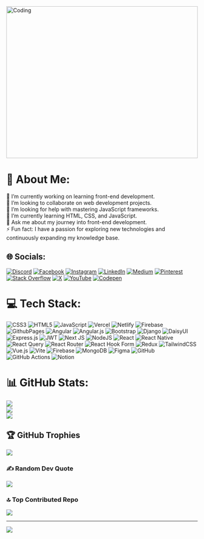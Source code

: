<img align="top" alt="Coding" width="100%" height="400px" src="https://media.giphy.com/media/L1R1tvI9svkIWwpVYr/giphy.gif?cid=790b76119ixrfxsxz39ajvzz17sw6pindwfcmjxvv3hvnkk6&ep=v1_gifs_search&rid=giphy.gif&ct=g">

# 💫 About Me:
🔭 I’m currently working on learning front-end development.<br>👯 I’m looking to collaborate on web development projects.<br>🤝 I’m looking for help with mastering JavaScript frameworks.<br>🌱 I’m currently learning HTML, CSS, and JavaScript.<br>💬 Ask me about my journey into front-end development.<br>⚡ Fun fact: I have a passion for exploring new technologies and continuously expanding my knowledge base.


## 🌐 Socials:
[![Discord](https://img.shields.io/badge/Discord-%237289DA.svg?logo=discord&logoColor=white)](https://discord.gg/codercat090) [![Facebook](https://img.shields.io/badge/Facebook-%231877F2.svg?logo=Facebook&logoColor=white)](https://facebook.com/Ayatul.Orin.Megh) [![Instagram](https://img.shields.io/badge/Instagram-%23E4405F.svg?logo=Instagram&logoColor=white)](https://instagram.com/yooyii_billi) [![LinkedIn](https://img.shields.io/badge/LinkedIn-%230077B5.svg?logo=linkedin&logoColor=white)](https://linkedin.com/in/umme-nusra) [![Medium](https://img.shields.io/badge/Medium-12100E?logo=medium&logoColor=white)](https://medium.com/@nusraumme) [![Pinterest](https://img.shields.io/badge/Pinterest-%23E60023.svg?logo=Pinterest&logoColor=white)](https://pinterest.com/yiiiiiiiooooo01) [![Stack Overflow](https://img.shields.io/badge/-Stackoverflow-FE7A16?logo=stack-overflow&logoColor=white)](https://stackoverflow.com/users/umme-nusra) [![X](https://img.shields.io/badge/X-black.svg?logo=X&logoColor=white)](https://x.com/Ayat_Unique) [![YouTube](https://img.shields.io/badge/YouTube-%23FF0000.svg?logo=YouTube&logoColor=white)](https://youtube.com/@_2XPjRVXMP3PtgdwU8aFaw) [![Codepen](https://img.shields.io/badge/Codepen-000000?style=for-the-badge&logo=codepen&logoColor=white)](https://codepen.io/Umme-Nusra) 


# 💻 Tech Stack:
![CSS3](https://img.shields.io/badge/css3-%231572B6.svg?style=for-the-badge&logo=css3&logoColor=white) ![HTML5](https://img.shields.io/badge/html5-%23E34F26.svg?style=for-the-badge&logo=html5&logoColor=white) ![JavaScript](https://img.shields.io/badge/javascript-%23323330.svg?style=for-the-badge&logo=javascript&logoColor=%23F7DF1E) ![Vercel](https://img.shields.io/badge/vercel-%23000000.svg?style=for-the-badge&logo=vercel&logoColor=white) ![Netlify](https://img.shields.io/badge/netlify-%23000000.svg?style=for-the-badge&logo=netlify&logoColor=#00C7B7) ![Firebase](https://img.shields.io/badge/firebase-%23039BE5.svg?style=for-the-badge&logo=firebase) ![GithubPages](https://img.shields.io/badge/github%20pages-121013?style=for-the-badge&logo=github&logoColor=white) ![Angular](https://img.shields.io/badge/angular-%23DD0031.svg?style=for-the-badge&logo=angular&logoColor=white) ![Angular.js](https://img.shields.io/badge/angular.js-%23E23237.svg?style=for-the-badge&logo=angularjs&logoColor=white) ![Bootstrap](https://img.shields.io/badge/bootstrap-%238511FA.svg?style=for-the-badge&logo=bootstrap&logoColor=white) ![Django](https://img.shields.io/badge/django-%23092E20.svg?style=for-the-badge&logo=django&logoColor=white) ![DaisyUI](https://img.shields.io/badge/daisyui-5A0EF8?style=for-the-badge&logo=daisyui&logoColor=white) ![Express.js](https://img.shields.io/badge/express.js-%23404d59.svg?style=for-the-badge&logo=express&logoColor=%2361DAFB) ![JWT](https://img.shields.io/badge/JWT-black?style=for-the-badge&logo=JSON%20web%20tokens) ![Next JS](https://img.shields.io/badge/Next-black?style=for-the-badge&logo=next.js&logoColor=white) ![NodeJS](https://img.shields.io/badge/node.js-6DA55F?style=for-the-badge&logo=node.js&logoColor=white) ![React](https://img.shields.io/badge/react-%2320232a.svg?style=for-the-badge&logo=react&logoColor=%2361DAFB) ![React Native](https://img.shields.io/badge/react_native-%2320232a.svg?style=for-the-badge&logo=react&logoColor=%2361DAFB) ![React Query](https://img.shields.io/badge/-React%20Query-FF4154?style=for-the-badge&logo=react%20query&logoColor=white) ![React Router](https://img.shields.io/badge/React_Router-CA4245?style=for-the-badge&logo=react-router&logoColor=white) ![React Hook Form](https://img.shields.io/badge/React%20Hook%20Form-%23EC5990.svg?style=for-the-badge&logo=reacthookform&logoColor=white) ![Redux](https://img.shields.io/badge/redux-%23593d88.svg?style=for-the-badge&logo=redux&logoColor=white) ![TailwindCSS](https://img.shields.io/badge/tailwindcss-%2338B2AC.svg?style=for-the-badge&logo=tailwind-css&logoColor=white) ![Vue.js](https://img.shields.io/badge/vue.js-%2335495e.svg?style=for-the-badge&logo=vuedotjs&logoColor=%234FC08D) ![Vite](https://img.shields.io/badge/vite-%23646CFF.svg?style=for-the-badge&logo=vite&logoColor=white) ![Firebase](https://img.shields.io/badge/firebase-a08021?style=for-the-badge&logo=firebase&logoColor=ffcd34) ![MongoDB](https://img.shields.io/badge/MongoDB-%234ea94b.svg?style=for-the-badge&logo=mongodb&logoColor=white) ![Figma](https://img.shields.io/badge/figma-%23F24E1E.svg?style=for-the-badge&logo=figma&logoColor=white) ![GitHub](https://img.shields.io/badge/github-%23121011.svg?style=for-the-badge&logo=github&logoColor=white) ![GitHub Actions](https://img.shields.io/badge/github%20actions-%232671E5.svg?style=for-the-badge&logo=githubactions&logoColor=white) ![Notion](https://img.shields.io/badge/Notion-%23000000.svg?style=for-the-badge&logo=notion&logoColor=white)

# 📊 GitHub Stats:
![](https://github-readme-stats.vercel.app/api?username=codercat010&theme=chartreuse-dark&hide_border=false&include_all_commits=true&count_private=true)<br/>
![](https://github-readme-streak-stats.herokuapp.com/?user=codercat010&theme=chartreuse-dark&hide_border=false)<br/>
![](https://github-readme-stats.vercel.app/api/top-langs/?username=codercat010&theme=chartreuse-dark&hide_border=false&include_all_commits=true&count_private=true&layout=compact)

## 🏆 GitHub Trophies
![](https://github-profile-trophy.vercel.app/?username=codercat010&theme=radical&no-frame=false&no-bg=false&margin-w=4)

### ✍️ Random Dev Quote
![](https://quotes-github-readme.vercel.app/api?type=horizontal&theme=dark)

### 🔝 Top Contributed Repo
![](https://github-contributor-stats.vercel.app/api?username=codercat010&limit=5&theme=dark&combine_all_yearly_contributions=true)

---
[![](https://visitcount.itsvg.in/api?id=codercat010&icon=0&color=0)](https://visitcount.itsvg.in)

<!-- Proudly created with GPRM ( https://gprm.itsvg.in ) -->
